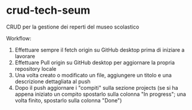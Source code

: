 # crud-tech-seum
CRUD per la gestione dei reperti del museo scolastico

Workflow:
1. Effettuare sempre il fetch origin su GitHub desktop prima di iniziare a lavorare
2. Effettuare Pull origin su GitHub desktop per aggiornare la propria repository locale
3. Una volta creato o modificato un file, aggiungere un titolo e una descrizione dettagliata al push
4. Dopo il push aggiornare i "compiti" sulla sezione projects (se si ha appena iniziato un compito 
   spostarlo sulla colonna "In progress"; una volta finito, spostarlo sulla colonna "Done")
